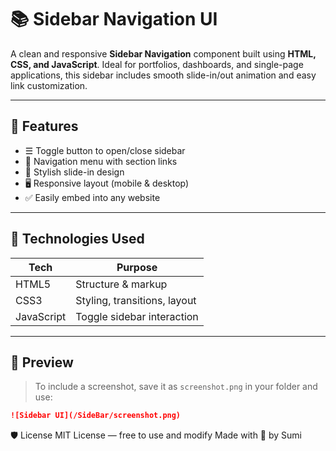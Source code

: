 # 📚 Sidebar Navigation UI

A clean and responsive **Sidebar Navigation** component built using **HTML, CSS, and JavaScript**. Ideal for portfolios, dashboards, and single-page applications, this sidebar includes smooth slide-in/out animation and easy link customization.

---

## 🚀 Features

- ☰ Toggle button to open/close sidebar
- 🧭 Navigation menu with section links
- 🎨 Stylish slide-in design
- 🖥️ Responsive layout (mobile & desktop)
- ✅ Easily embed into any website

---

## 🧪 Technologies Used

| Tech       | Purpose                      |
| ---------- | ---------------------------- |
| HTML5      | Structure & markup           |
| CSS3       | Styling, transitions, layout |
| JavaScript | Toggle sidebar interaction   |

---

## 📸 Preview

> To include a screenshot, save it as `screenshot.png` in your folder and use:

```markdown
![Sidebar UI](/SideBar/screenshot.png)
```

🛡️ License
MIT License — free to use and modify
Made with 💙 by Sumi
